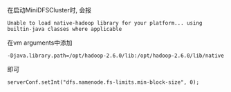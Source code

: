 在启动MiniDFSCluster时, 会报
```
Unable to load native-hadoop library for your platform... using builtin-java classes where applicable
```
在vm arguments中添加
```
-Djava.library.path=/opt/hadoop-2.6.0/lib:/opt/hadoop-2.6.0/lib/native
```
即可
```
serverConf.setInt("dfs.namenode.fs-limits.min-block-size", 0);
```